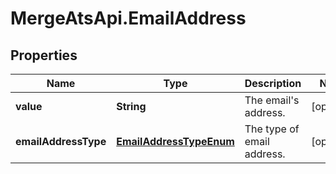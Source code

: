 # MergeAtsApi.EmailAddress

## Properties

Name | Type | Description | Notes
------------ | ------------- | ------------- | -------------
**value** | **String** | The email&#39;s address. | [optional] 
**emailAddressType** | [**EmailAddressTypeEnum**](EmailAddressTypeEnum.md) | The type of email address. | [optional] 


